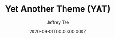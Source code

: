 ---
title: Yet Another Theme (YAT)
github: https://github.com/jeffreytse/jekyll-theme-yat
demo: https://jeffreytse.github.io/jekyll-theme-yat/
author: Jeffrey Tse
date: 2020-09-01T00:00:00.000Z
ssg:
  - Jekyll
cms:
  - Markdown
category:
  - Blog
  - Business
description: 🎨 Yet another theme for elegant writers with modern flat style.
draft: true
publish_date: '2019-12-12T04:16:29Z'
update_date: '2022-08-28T15:01:27Z'
github_star: 573
github_fork: 519
disabled_reason: Github repo not found
---
